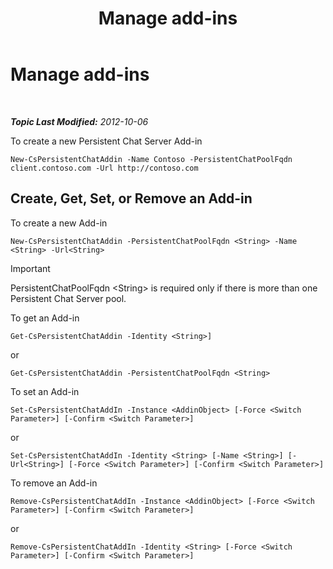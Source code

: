 ﻿---
title: Manage add-ins
TOCTitle: Manage add-ins
ms:assetid: b84f868e-b36e-4ab4-b284-7db212d401c3
ms:mtpsurl: https://technet.microsoft.com/en-us/library/JJ205193(v=OCS.15)
ms:contentKeyID: 48185204
ms.date: 07/23/2014
mtps_version: v=OCS.15
---

<div data-xmlns="http://www.w3.org/1999/xhtml">

<div class="topic" data-xmlns="http://www.w3.org/1999/xhtml" data-msxsl="urn:schemas-microsoft-com:xslt" data-cs="http://msdn.microsoft.com/en-us/">

<div data-asp="http://msdn2.microsoft.com/asp">

# Manage add-ins

</div>

<div id="mainSection">

<div id="mainBody">

<span> </span>

_**Topic Last Modified:** 2012-10-06_

To create a new Persistent Chat Server Add-in

    New-CsPersistentChatAddin -Name Contoso -PersistentChatPoolFqdn client.contoso.com -Url http://contoso.com 

<div>

## Create, Get, Set, or Remove an Add-in

To create a new Add-in

    New-CsPersistentChatAddin -PersistentChatPoolFqdn <String> -Name <String> -Url<String>

<div class="alert">


> [!IMPORTANT]
> PersistentChatPoolFqdn &lt;String&gt; is required only if there is more than one Persistent Chat Server pool.



</div>

To get an Add-in

    Get-CsPersistentChatAddin -Identity <String>]

or

    Get-CsPersistentChatAddin -PersistentChatPoolFqdn <String>

To set an Add-in

    Set-CsPersistentChatAddIn -Instance <AddinObject> [-Force <Switch Parameter>] [-Confirm <Switch Parameter>]

or

    Set-CsPersistentChatAddIn -Identity <String> [-Name <String>] [-Url<String>] [-Force <Switch Parameter>] [-Confirm <Switch Parameter>]

To remove an Add-in

    Remove-CsPersistentChatAddIn -Instance <AddinObject> [-Force <Switch Parameter>] [-Confirm <Switch Parameter>]

or

    Remove-CsPersistentChatAddIn -Identity <String> [-Force <Switch Parameter>] [-Confirm <Switch Parameter>]

</div>

</div>

<span> </span>

</div>

</div>

</div>

